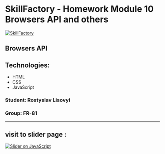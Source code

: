 # SkillFactory - Homework Module 10 **Browsers API and others**

[![SkillFactory](https://static.tildacdn.com/tild3262-3939-4164-b264-626362643536/SF_MRG_-_white.svg)](https://skillfactory.ru/)

## Browsers API

## Technologies:

- HTML
- CSS
- JavaScript


### Student: Rostyslav Lisovyi

### Group: FR-81
----

## visit to slider page :

[![Slider on JavaScript](https://cdn-icons-png.flaticon.com/512/3082/3082354.png)](https://rokokos97.github.io/SkillFactory_slider_on_JS_homework/)





